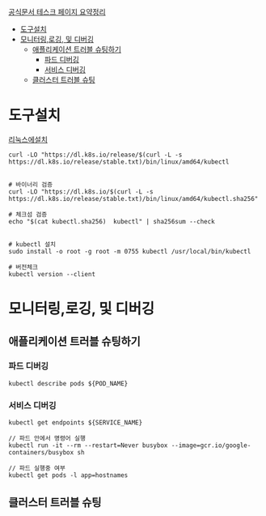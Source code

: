 [공식문서 테스크 페이지 요약정리](https://kubernetes.io/ko/docs/concepts/scheduling-eviction/kube-scheduler/)

- [도구설치](#도구설치)
- [모니터링,로깅, 및 디버깅](#모니터링로깅-및-디버깅)
  - [애플리케이션 트러블 슈팅하기](#애플리케이션-트러블-슈팅하기)
    - [파드 디버깅](#파드-디버깅)
    - [서비스 디버깅](#서비스-디버깅)
  - [클러스터 트러블 슈팅](#클러스터-트러블-슈팅)

# 도구설치

[리눅스에설치](https://kubernetes.io/ko/docs/tasks/tools/install-kubectl-linux/)

```
curl -LO "https://dl.k8s.io/release/$(curl -L -s https://dl.k8s.io/release/stable.txt)/bin/linux/amd64/kubectl


# 바이너리 검증
curl -LO "https://dl.k8s.io/$(curl -L -s https://dl.k8s.io/release/stable.txt)/bin/linux/amd64/kubectl.sha256"

# 체크섬 검증
echo "$(cat kubectl.sha256)  kubectl" | sha256sum --check


# kubectl 설치
sudo install -o root -g root -m 0755 kubectl /usr/local/bin/kubectl

# 버전체크
kubectl version --client
```

# 모니터링,로깅, 및 디버깅

## 애플리케이션 트러블 슈팅하기

### 파드 디버깅

```
kubectl describe pods ${POD_NAME}
```

### 서비스 디버깅

```
kubectl get endpoints ${SERVICE_NAME}

// 파드 안에서 명령어 실행
kubectl run -it --rm --restart=Never busybox --image=gcr.io/google-containers/busybox sh

// 파드 실행중 여부
kubectl get pods -l app=hostnames
```

## 클러스터 트러블 슈팅
